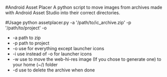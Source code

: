 #Android Asset Placer
A python script to move images from archives made with Android Asset Studio into their correct directories.

#Usage
python assetplacer.py -a '/path/to/ic_archive.zip' -p '/path/to/project' -o

* -a path to zip
* -p path to project
* -o use for everything except launcher icons
* -i use instead of -o for launcher icons
* -w use to move the web-hi-res image (If you chose to generate one) to your home (~/) folder
* -d use to delete the archive when done 